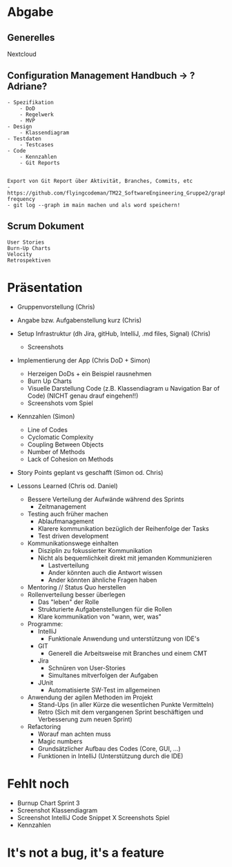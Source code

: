 # Abgabe

## Generelles
Nextcloud

	
## Configuration Management Handbuch -> ?Adriane?
	- Spezifikation 
		- DoD
		- Regelwerk
		- MVP
	- Design
		- Klassendiagram
	- Testdaten
		- Testcases
	- Code 
		- Kennzahlen
		- Git Reports


	Export von Git Report über Aktivität, Branches, Commits, etc
	- https://github.com/flyingcodeman/TM22_SoftwareEngineering_Gruppe2/graphs/code-frequency
	- git log --graph im main machen und als word speichern!
	
	
## Scrum Dokument
	User Stories
	Burn-Up Charts 
	Velocity 
	Retrospektiven

		
# Präsentation
- Gruppenvorstellung (Chris)
- Angabe bzw. Aufgabenstellung kurz (Chris)
- Setup Infrastruktur (dh Jira, gitHub, IntelliJ, .md files, Signal) (Chris)
  - Screenshots
- Implementierung der App (Chris DoD + Simon)
    - Herzeigen DoDs + ein Beispiel rausnehmen
	- Burn Up Charts
    - Visuelle Darstellung Code (z.B. Klassendiagram u Navigation Bar of Code) (NICHT genau drauf eingehen!!)
    - Screenshots vom Spiel
- Kennzahlen (Simon)
  - Line of Codes
  - Cyclomatic Complexity
  - Coupling Between Objects
  - Number of Methods
  - Lack of Cohesion on Methods

- Story Points geplant vs geschafft (Simon od. Chris)


- Lessons Learned (Chris od. Daniel)
  - Bessere Verteilung der Aufwände während des Sprints
    - Zeitmanagement 
  - Testing auch früher machen
    - Ablaufmanagement
    - Klarere kommunikation bezüglich der Reihenfolge der Tasks
    - Test driven development
  - Kommunikationswege einhalten
    - Disziplin zu fokussierter Kommunikation 
    - Nicht als bequemlichkeit direkt mit jemanden Kommunizieren
      - Lastverteilung 
      - Ander könnten auch die Antwort wissen
      - Ander könnten ähnliche Fragen haben
  - Mentoring // Status Quo herstellen
  - Rollenverteilung besser überlegen
    - Das "leben" der Rolle
    - Strukturierte Aufgabenstellungen für die Rollen
    - Klare kommunikation von "wann, wer, was"
  - Programme:
    - IntelliJ
      - Funktionale Anwendung und unterstützung von IDE's 
    - GIT 
      - Generell die Arbeitsweise mit Branches und einem CMT 
    - Jira
      - Schnüren von User-Stories
      - Simultanes mitverfolgen der Aufgaben 
    - JUnit
      - Automatisierte SW-Test im allgemeinen 
  - Anwendung der agilen Methoden im Projekt 
    - Stand-Ups (in aller Kürze die wesentlichen Punkte Vermitteln)
    - Retro (Sich mit dem vergangenen Sprint beschäftigen und Verbesserung zum neuen Sprint)
  - Refactoring 
    - Worauf man achten muss
    - Magic numbers 
    - Grundsätzlicher Aufbau des Codes (Core, GUI, ...) 
    - Funktionen in IntelliJ (Unterstützung durch die IDE)

# Fehlt noch
- Burnup Chart Sprint 3
- Screenshot Klassendiagram
- Screenshot IntelliJ Code Snippet
X Screenshots Spiel
- Kennzahlen 


		

# It's not a bug, it's a feature 
